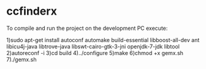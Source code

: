 ccfinderx
=========

To compile and run the project on the development PC execute:

1)sudo apt-get install autoconf automake build-essential libboost-all-dev ant libicu4j-java libtrove-java libswt-cairo-gtk-3-jni openjdk-7-jdk libtool
2)autoreconf -i
3)cd build
4)../configure
5)make
6)chmod +x gemx.sh
7)./gemx.sh
